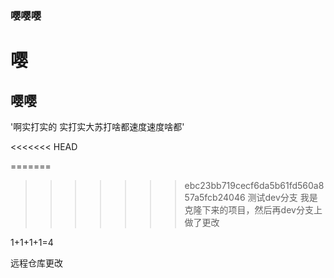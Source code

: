### 嘤嘤嘤
# 嘤
## 嘤嘤

'啊实打实的 实打实大苏打啥都速度速度啥都'

<<<<<<< HEAD

=======
>>>>>>> ebc23bb719cecf6da5b61fd560a857a5fcb24046
测试dev分支
我是克隆下来的项目，然后再dev分支上做了更改

1+1+1+1=4

远程仓库更改
